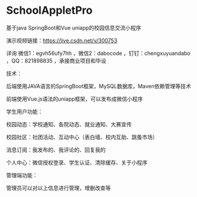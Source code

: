 # SchoolAppletPro
基于java SpringBoot和Vue uniapp的校园信息交流小程序

演示视频链接：https://live.csdn.net/v/300753

详询 微信1：egvh56ufy7hh ，微信2：dabocode ，钉钉：chengxuyuandabo ，QQ：821898835 ，承接商业项目和毕设

技术： 

后端使用JAVA语言的SpringBoot框架，MySQL数据库，Maven依赖管理等技术

前端使用Vue.js语法的uniapp框架，可以发布成微信小程序

学生用户功能：

校园动态：学校通知、各院动态、就业通知、大赛宣传

校园社区：社团活动、互动中心（表白墙、校内互助、跳蚤市场）

消息订阅：我发布的、我评论的、回复我的

个人中心：微信授权登录、学生认证、清除缓存、关于小程序

管理端功能：

管理员可以对以上信息进行管理，增删改查等

